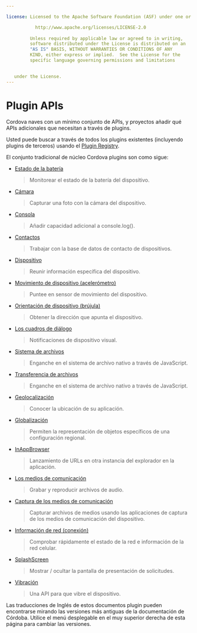 ```yaml
---

license: Licensed to the Apache Software Foundation (ASF) under one or more contributor license agreements. See the NOTICE file distributed with this work for additional information regarding copyright ownership. The ASF licenses this file to you under the Apache License, Version 2.0 (the "License"); you may not use this file except in compliance with the License. You may obtain a copy of the License at

           http://www.apache.org/licenses/LICENSE-2.0
    
         Unless required by applicable law or agreed to in writing,
         software distributed under the License is distributed on an
         "AS IS" BASIS, WITHOUT WARRANTIES OR CONDITIONS OF ANY
         KIND, either express or implied.  See the License for the
         specific language governing permissions and limitations
    

   under the License.
---
```


# Plugin APIs

Cordova naves con un mínimo conjunto de APIs, y proyectos añadir qué APIs adicionales que necesitan a través de plugins.

Usted puede buscar a través de todos los plugins existentes (incluyendo plugins de terceros) usando el [Plugin Registry][1].

 [1]: http://plugins.cordova.io/

El conjunto tradicional de núcleo Cordova plugins son como sigue:

*   [Estado de la batería][2]
    
    > Monitorear el estado de la batería del dispositivo.

*   [Cámara][3]
    
    > Capturar una foto con la cámara del dispositivo.

*   [Consola][4]
    
    > Añadir capacidad adicional a console.log().

*   [Contactos][5]
    
    > Trabajar con la base de datos de contacto de dispositivos.

*   [Dispositivo][6]
    
    > Reunir información específica del dispositivo.

*   [Movimiento de dispositivo (acelerómetro)][7]
    
    > Puntee en sensor de movimiento del dispositivo.

*   [Orientación de dispositivo (brújula)][8]
    
    > Obtener la dirección que apunta el dispositivo.

*   [Los cuadros de diálogo][9]
    
    > Notificaciones de dispositivo visual.

*   [Sistema de archivos][10]
    
    > Enganche en el sistema de archivo nativo a través de JavaScript.

*   [Transferencia de archivos][11]
    
    > Enganche en el sistema de archivo nativo a través de JavaScript.

*   [Geolocalización][12]
    
    > Conocer la ubicación de su aplicación.

*   [Globalización][13]
    
    > Permiten la representación de objetos específicos de una configuración regional.

*   [InAppBrowser][14]
    
    > Lanzamiento de URLs en otra instancia del explorador en la aplicación.

*   [Los medios de comunicación][15]
    
    > Grabar y reproducir archivos de audio.

*   [Captura de los medios de comunicación][16]
    
    > Capturar archivos de medios usando las aplicaciones de captura de los medios de comunicación del dispositivo.

*   [Información de red (conexión)][17]
    
    > Comprobar rápidamente el estado de la red e información de la red celular.

*   [SplashScreen][18]
    
    > Mostrar / ocultar la pantalla de presentación de solicitudes.

*   [Vibración][19]
    
    > Una API para que vibre el dispositivo.

 [2]: https://github.com/apache/cordova-plugin-battery-status/blob/master/doc/index.md
 [3]: https://github.com/apache/cordova-plugin-camera/blob/master/doc/index.md
 [4]: https://github.com/apache/cordova-plugin-console/blob/master/doc/index.md
 [5]: https://github.com/apache/cordova-plugin-contacts/blob/master/doc/index.md
 [6]: https://github.com/apache/cordova-plugin-device/blob/master/doc/index.md
 [7]: https://github.com/apache/cordova-plugin-device-motion/blob/master/doc/index.md
 [8]: https://github.com/apache/cordova-plugin-device-orientation/blob/master/doc/index.md
 [9]: https://github.com/apache/cordova-plugin-dialogs/blob/master/doc/index.md
 [10]: https://github.com/apache/cordova-plugin-file/blob/master/doc/index.md
 [11]: https://github.com/apache/cordova-plugin-file-transfer/blob/master/doc/index.md
 [12]: https://github.com/apache/cordova-plugin-geolocation/blob/master/doc/index.md
 [13]: https://github.com/apache/cordova-plugin-globalization/blob/master/doc/index.md
 [14]: https://github.com/apache/cordova-plugin-inappbrowser/blob/master/doc/index.md
 [15]: https://github.com/apache/cordova-plugin-media/blob/master/doc/index.md
 [16]: https://github.com/apache/cordova-plugin-media-capture/blob/master/doc/index.md
 [17]: https://github.com/apache/cordova-plugin-network-information/blob/master/doc/index.md
 [18]: https://github.com/apache/cordova-plugin-splashscreen/blob/master/doc/index.md
 [19]: https://github.com/apache/cordova-plugin-vibration/blob/master/doc/index.md

Las traducciones de Inglés de estos documentos plugin pueden encontrarse mirando las versiones más antiguas de la documentación de Córdoba. Utilice el menú desplegable en el muy superior derecha de esta página para cambiar las versiones.